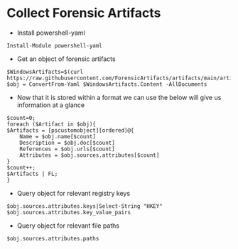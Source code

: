 # Collect Forensic Artifacts

- Install powershell-yaml

```
Install-Module powershell-yaml
```

- Get an object of forensic artifacts

```
$WindowsArtifacts=$(curl https://raw.githubusercontent.com/ForensicArtifacts/artifacts/main/artifacts/data/windows.yaml)
$obj = ConvertFrom-Yaml $WindowsArtifacts.Content -AllDocuments
```

- Now that it is stored within a format we can use the below will give us information at a glance

```
$count=0;
foreach ($Artifact in $obj){
$Artifacts = [pscustomobject][ordered]@{
	Name = $obj.name[$count]
	Description = $obj.doc[$count]
	References = $obj.urls[$count]
	Attributes = $obj.sources.attributes[$count]
}
$count++;
$Artifacts | FL;
}
```

- Query object for relevant registry keys

```
$obj.sources.attributes.keys|Select-String "HKEY"
$obj.sources.attributes.key_value_pairs
```

- Query object for relevant file paths

```
$obj.sources.attributes.paths
```
